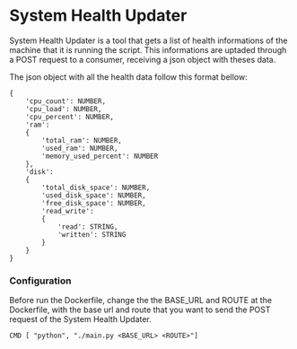 # System Health Updater

System Health Updater is a tool that gets a list of health informations of the machine that it is running the script. This informations are uptaded through a POST request to a consumer, receiving a json object with theses data.

The json object with all the health data follow this format bellow:

```
{
    'cpu_count': NUMBER, 
    'cpu_load': NUMBER, 
    'cpu_percent': NUMBER, 
    'ram': 
    {
        'total_ram': NUMBER, 
        'used_ram': NUMBER, 
        'memory_used_percent': NUMBER
    }, 
    'disk': 
    {
        'total_disk_space': NUMBER, 
        'used_disk_space': NUMBER, 
        'free_disk_space': NUMBER, 
        'read_write': 
        {
            'read': STRING, 
            'written': STRING
        }
    }
}
```

### Configuration

Before run the Dockerfile, change the the BASE_URL and ROUTE at the Dockerfile, with the base url and route that you want to send the POST request of the System Health Updater.

```
CMD [ "python", "./main.py <BASE_URL> <ROUTE>"]
```